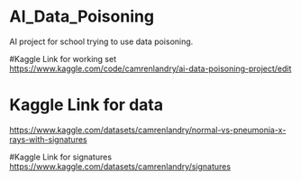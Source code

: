 # AI_Data_Poisoning
AI project for school trying to use data poisoning.

#Kaggle Link for working set 
https://www.kaggle.com/code/camrenlandry/ai-data-poisoning-project/edit

# Kaggle Link for data
https://www.kaggle.com/datasets/camrenlandry/normal-vs-pneumonia-x-rays-with-signatures

#Kaggle Link for signatures
https://www.kaggle.com/datasets/camrenlandry/signatures
